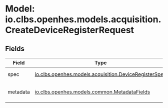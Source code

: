 # Model: io.clbs.openhes.models.acquisition.CreateDeviceRegisterRequest

## Fields

| Field | Type | Description |
| --- | --- | --- |
| spec | [io.clbs.openhes.models.acquisition.DeviceRegisterSpec](model-io-clbs-openhes-models-acquisition-deviceregisterspec.md) | The register specification. |
| metadata | [io.clbs.openhes.models.common.MetadataFields](model-io-clbs-openhes-models-common-metadatafields.md) | The metadata fields. |

